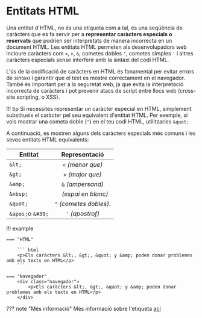 # Entitats HTML
Una entitat d'HTML, no és una etiqueta com a tal, és una seqüència de caràcters que es fa servir per a **representar caràcters especials o reservats** que podrien ser interpretats de manera incorrecta en un document HTML. Les entitats HTML permeten als desenvolupadors web incloure caràcters com `<`, `>`, `&`, cometes dobles `"`, cometes simples `'` i altres caràcters especials sense interferir amb la sintaxi del codi HTML.

L'ús de la codificació de caràcters en HTML és fonamental per evitar errors de sintaxi i garantir que el text es mostre correctament en el navegador. També és important per a la seguretat web, ja que evita la interpretació incorrecta de caràcters i pot prevenir atacs de script entre llocs web (cross-site scripting, o XSS).

!!! tip
    Si necessites representar un caràcter especial en HTML, simplement substitueix el caràcter pel seu equivalent d'entitat HTML. Per exemple, si vols mostrar una cometa doble (`"`) en el teu codi HTML, utilitzaries `&quot;`

A continuació, es mostren alguns dels caràcters especials més comuns i les seves entitats HTML equivalents:

|Entitat|Representació|
|-------|:-----------:|
|`&lt;`| `<` *(menor que)*|
|`&gt;`|  `>` *(major que)*|
|`&amp;`|  `&` *(ampersand)*|
|`&nbsp;`|  ` ` *(espai en blanc)*|
|`&quot;`|  `"` *(cometes dobles)*.
|`&apos;`o `&#39;` | `'` *(apostrof)*|




!!! example

    === "HTML"

        ``` html
        <p>Els caràcters &lt;, &gt;, &quot; y &amp; poden donar problemes amb els texts en HTML</p>
        ```

    === "Navegador"
        <div class="navegador">
            <p>Els caràcters &lt;, &gt;, &quot; y &amp; poden donar problemes amb els texts en HTML</p>
        </div>
    
??? note "Més informació"
    Més informació sobre l'etiqueta [ací](https://www.w3schools.com/html/html_entities.asp)